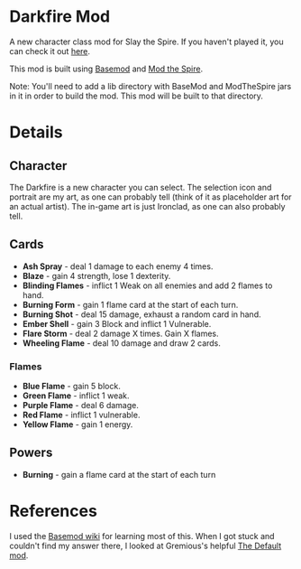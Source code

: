 # Darkfire Mod
A new character class mod for Slay the Spire. If you haven't played it, you can check it out [here](https://store.steampowered.com/app/646570/Slay_the_Spire/).

This mod is built using [Basemod](https://github.com/daviscook477/BaseMod/wiki/Installation) and [Mod the Spire](https://github.com/kiooeht/ModTheSpire).

Note: You'll need to add a lib directory with BaseMod and ModTheSpire jars in it in order to build the mod. This mod will be built to that directory.

# Details
## Character
The Darkfire is a new character you can select. The selection icon and portrait are my art, as one can probably tell (think of it as placeholder art for an actual artist). The in-game art is just Ironclad, as one can also probably tell.

## Cards
* **Ash Spray** - deal 1 damage to each enemy 4 times.
* **Blaze** - gain 4 strength, lose 1 dexterity.
* **Blinding Flames** - inflict 1 Weak on all enemies and add 2 flames to hand.
* **Burning Form** - gain 1 flame card at the start of each turn.
* **Burning Shot** - deal 15 damage, exhaust a random card in hand.
* **Ember Shell** - gain 3 Block and inflict 1 Vulnerable.
* **Flare Storm** - deal 2 damage X times. Gain X flames.
* **Wheeling Flame** - deal 10 damage and draw 2 cards.

### Flames
* **Blue Flame** - gain 5 block.
* **Green Flame** - inflict 1 weak.
* **Purple Flame** - deal 6 damage.
* **Red Flame** - inflict 1 vulnerable.
* **Yellow Flame** - gain 1 energy.

## Powers
* **Burning** - gain a flame card at the start of each turn

# References
I used the [Basemod wiki](https://github.com/daviscook477/BaseMod/wiki/Getting-Started-(For-Modders)
) for learning most of this. When I got stuck and couldn't find my answer there, I looked at Gremious's helpful [The Default mod](https://github.com/Gremious/StS-DefaultModBase).
